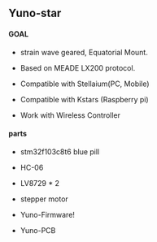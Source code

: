 ## Yuno-star



#### GOAL

- strain wave geared, Equatorial Mount.

- Based on MEADE LX200 protocol.

- Compatible with Stellaium(PC, Mobile)

- Compatible with Kstars (Raspberry pi)

- Work with Wireless Controller



#### parts

- stm32f103c8t6 blue pill

- HC-06

- LV8729 * 2

- stepper motor

+ Yuno-Firmware!

+ Yuno-PCB
